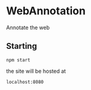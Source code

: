 # WebAnnotation
Annotate the web 

## Starting

```
npm start
```
the site will be hosted at
```
localhost:8080
```
